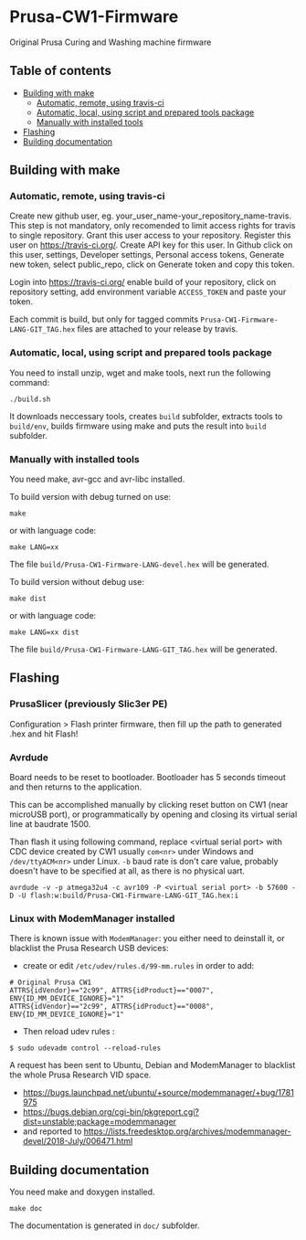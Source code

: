 # Prusa-CW1-Firmware
Original Prusa Curing and Washing machine firmware

## Table of contents

<!--ts-->
   * [Building with make](#building-with-make)
       * [Automatic, remote, using travis-ci](#automatic-remote-using-travis-ci)
       * [Automatic, local, using script and prepared tools package](#automatic-local-using-script-and-prepared-tools-package)
       * [Manually with installed tools](#manually-with-installed-tools)
   * [Flashing](#flashing)
   * [Building documentation](#building-documentation)
     
<!--te-->

## Building with make
### Automatic, remote, using travis-ci

Create new github user, eg. your_user_name-your_repository_name-travis. This step is not mandatory, only recomended to limit access rights for travis to single repository. Grant this user access to your repository. Register this user on https://travis-ci.org/. Create API key for this user. In Github click on this user, settings, Developer settings, Personal access tokens, Generate new token, select public_repo, click on Generate token and copy this token.

Login into https://travis-ci.org/ enable build of your repository, click on repository setting, add environment variable `ACCESS_TOKEN` and paste your token.

Each commit is build, but only for tagged commits `Prusa-CW1-Firmware-LANG-GIT_TAG.hex` files are attached to your release by travis.

### Automatic, local, using script and prepared tools package

You need to install unzip, wget and make tools, next run the following command:
~~~
./build.sh
~~~
It downloads neccessary tools, creates `build` subfolder, extracts tools to `build/env`, builds firmware using make and puts the result into `build` subfolder.

### Manually with installed tools

You need make, avr-gcc and avr-libc installed.

To build version with debug turned on use:
~~~
make
~~~
or with language code:
~~~
make LANG=xx
~~~
The file `build/Prusa-CW1-Firmware-LANG-devel.hex` will be generated.

To build version without debug use:
~~~
make dist
~~~
or with language code:
~~~
make LANG=xx dist
~~~
The file `build/Prusa-CW1-Firmware-LANG-GIT_TAG.hex` will be generated.

## Flashing
### PrusaSlicer (previously Slic3er PE)

Configuration > Flash printer firmware, then fill up the path to generated .hex and hit Flash!

### Avrdude

Board needs to be reset to bootloader. Bootloader has 5 seconds timeout and then returns to the application.

This can be accomplished manually by clicking reset button on CW1 (near microUSB port), or programmatically by opening and closing its virtual serial line at baudrate 1500.

Than flash it using following command, replace \<virtual serial port\> with CDC device created by CW1 usually `com<nr>` under Windows and `/dev/ttyACM<nr>` under Linux. `-b` baud rate is don't care value, probably doesn't have to be specified at all, as there is no physical uart.
~~~
avrdude -v -p atmega32u4 -c avr109 -P <virtual serial port> -b 57600 -D -U flash:w:build/Prusa-CW1-Firmware-LANG-GIT_TAG.hex:i
~~~

### Linux with ModemManager installed
There is known issue with `ModemManager`: you either need to deinstall it, or blacklist the Prusa Research USB devices:

* create or edit `/etc/udev/rules.d/99-mm.rules` in order to add:
~~~
# Original Prusa CW1
ATTRS{idVendor}=="2c99", ATTRS{idProduct}=="0007", ENV{ID_MM_DEVICE_IGNORE}="1"
ATTRS{idVendor}=="2c99", ATTRS{idProduct}=="0008", ENV{ID_MM_DEVICE_IGNORE}="1"
~~~
* Then reload udev rules :
~~~
$ sudo udevadm control --reload-rules
~~~

A request has been sent to Ubuntu, Debian and ModemManager to blacklist the whole Prusa Research VID space.
* https://bugs.launchpad.net/ubuntu/+source/modemmanager/+bug/1781975
* https://bugs.debian.org/cgi-bin/pkgreport.cgi?dist=unstable;package=modemmanager
* and reported to https://lists.freedesktop.org/archives/modemmanager-devel/2018-July/006471.html

## Building documentation

You need make and doxygen installed.
~~~
make doc
~~~
The documentation is generated in `doc/` subfolder.
